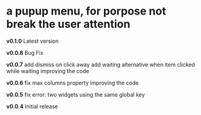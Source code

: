 # a pupup menu, for porpose not break the user attention

**v0.1.0**
Latest version

**v0.0.8**
Bug Fix

**v0.0.7**
add dismiss on click away
add waiting alternative when item clicked while waiting
improving the code

**v0.0.6**
fix max columns property
improving the code

**v0.0.5**
fix error: two widgets using the same global key

**v0.0.4**
Initial release
